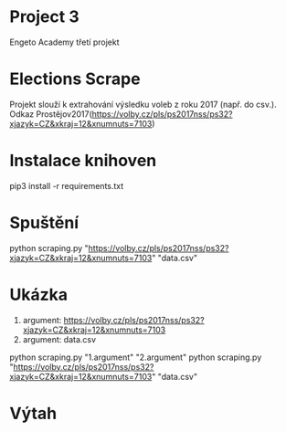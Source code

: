 # Project 3
Engeto Academy třetí projekt

# Elections Scrape
Projekt slouží k extrahování výsledku voleb z roku 2017 (např. do csv.). Odkaz Prostějov2017(https://volby.cz/pls/ps2017nss/ps32?xjazyk=CZ&xkraj=12&xnumnuts=7103)

# Instalace knihoven
pip3 install -r requirements.txt

# Spuštění
python scraping.py "https://volby.cz/pls/ps2017nss/ps32?xjazyk=CZ&xkraj=12&xnumnuts=7103" "data.csv"

# Ukázka
1.	argument: https://volby.cz/pls/ps2017nss/ps32?xjazyk=CZ&xkraj=12&xnumnuts=7103
2.	argument: data.csv
   
python scraping.py "1.argument" "2.argument" python scraping.py "https://volby.cz/pls/ps2017nss/ps32?xjazyk=CZ&xkraj=12&xnumnuts=7103" "data.csv"

# Výtah 
